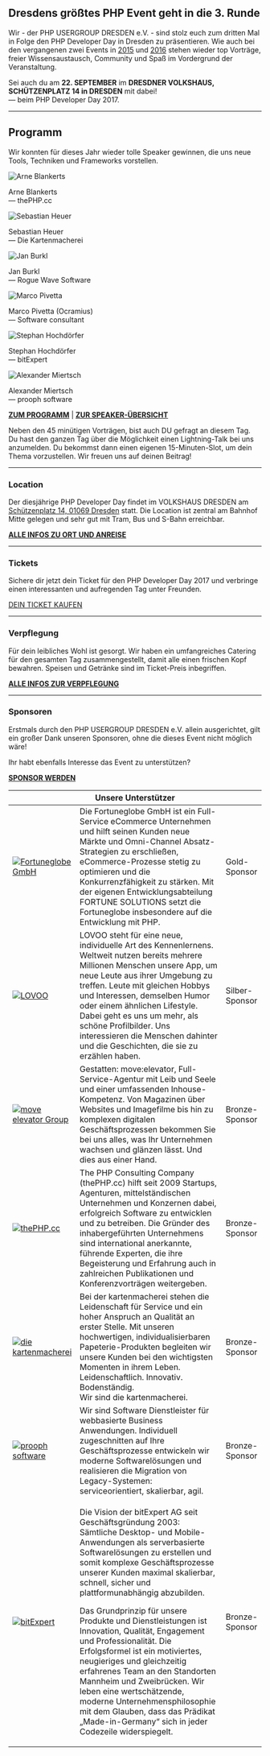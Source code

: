 ## Dresdens größtes PHP Event geht in die 3. Runde

Wir - der PHP USERGROUP DRESDEN e.V. - sind stolz euch zum dritten Mal in Folge den PHP Developer Day in Dresden zu präsentieren. 
Wie auch bei den vergangenen zwei Events in [2015](@baseUrl@/events/2015/php-developer-day.html) und [2016](@baseUrl@/events/2016/php-developer-day.html) 
stehen wieder top Vorträge, freier Wissensaustausch, Community und Spaß im Vordergrund der Veranstaltung.

Sei auch du am **22. SEPTEMBER** im **DRESDNER VOLKSHAUS, SCHÜTZENPLATZ 14 in DRESDEN** mit dabei!<br>
&mdash; beim PHP Developer Day 2017.

<hr class="blockspace">

## Programm

Wir konnten für dieses Jahr wieder tolle Speaker gewinnen, die uns neue Tools, Techniken und Frameworks vorstellen.

<div class="row">
	<div class="col-xs-12 col-sm-6 col-md-4">
		<div class="intro-speaker">
			<img src="@baseUrl@/images/speakers/Arne_Blankerts_300x300.jpg" class="img-rounded img-responsive" alt="Arne Blankerts">
			<p class="text-center">
				Arne Blankerts<br>
				&mdash; thePHP.cc
			</p>
		</div>
	</div>
	<div class="col-xs-12 col-sm-6 col-md-4">
		<div class="intro-speaker">
			<img src="@baseUrl@/images/speakers/Sebastian_Heuer_300x300.jpg" class="img-rounded img-responsive" alt="Sebastian Heuer">
			<p class="text-center">
				Sebastian Heuer<br>
				&mdash; Die Kartenmacherei
			</p>
		</div>
	</div>
	<div class="col-xs-12 col-sm-6 col-md-4">
		<div class="intro-speaker">
			<img src="@baseUrl@/images/speakers/Jan_Burkl_300x300.jpg" class="img-rounded img-responsive" alt="Jan Burkl">
			<p class="text-center">
				Jan Burkl<br>
				&mdash; Rogue Wave Software
			</p>
		</div>
	</div>
	<div class="col-xs-12 col-sm-6 col-md-4">
		<div class="intro-speaker">
			<img src="@baseUrl@/images/speakers/Marco_Pivetta_300x300.jpg" class="img-rounded img-responsive" alt="Marco Pivetta">
			<p class="text-center">
				Marco Pivetta (Ocramius)<br>
				&mdash; Software consultant
			</p>
		</div>
	</div>
	<div class="col-xs-12 col-sm-6 col-md-4">
		<div class="intro-speaker">
			<img src="@baseUrl@/images/speakers/Stephan_Hochdoerfer_300x300.jpg" class="img-rounded img-responsive" alt="Stephan Hochdörfer">
			<p class="text-center">
				Stephan Hochdörfer<br>
				&mdash; bitExpert
			</p>
		</div>
	</div>
	<div class="col-xs-12 col-sm-6 col-md-4">
		<div class="intro-speaker">
			<img src="@baseUrl@/images/speakers/Alexander_Miertsch_300x300.jpg" class="img-rounded img-responsive" alt="Alexander Miertsch">
			<p class="text-center">
				Alexander Miertsch<br>
				&mdash; prooph software
			</p>
		</div>
	</div>
</div>

**<i class="fa fa-arrow-right"></i> [ZUM PROGRAMM](@baseUrl@/phpdd17/programm.html)**
| **<i class="fa fa-arrow-right"></i> [ZUR SPEAKER-ÜBERSICHT](@baseUrl@/phpdd17/speaker.html)**

Neben den 45 minütigen Vorträgen, bist auch DU gefragt an diesem Tag. 
Du hast den ganzen Tag über die Möglichkeit einen Lightning-Talk bei uns anzumelden. 
Du bekommst dann einen eigenen 15-Minuten-Slot, um dein Thema vorzustellen.
Wir freuen uns auf deinen Beitrag!

<hr class="blockspace">

### Location

Der diesjährige PHP Developer Day findet im VOLKSHAUS DRESDEN am [Schützenplatz 14, 01069 Dresden](https://goo.gl/maps/sCmuZ2BMmNK2) statt. 
Die Location ist zentral am Bahnhof Mitte gelegen und sehr gut mit Tram, Bus und S-Bahn erreichbar. 

**<i class="fa fa-arrow-right"></i> [ALLE INFOS ZU ORT UND ANREISE](@baseUrl@/phpdd17/ort-und-anreise.html)**

<hr class="blockspace">
 
### Tickets

Sichere dir jetzt dein Ticket für den PHP Developer Day 2017 und verbringe einen interessanten und aufregenden Tag unter Freunden.

<div class="text-center">
	<a href="@baseUrl@/phpdd17/tickets-kaufen.html" title="ZU DEN TICKETS" class="blockspace btn btn-block btn-success btn-lg text-uppercase">
		<i class="fa fa-ticket"></i> DEIN TICKET KAUFEN <i class="fa fa-ticket"></i>
	</a>
</div>

<hr class="blockspace">

### Verpflegung

Für dein leibliches Wohl ist gesorgt. Wir haben ein umfangreiches Catering für den gesamten Tag zusammengestellt, damit alle einen frischen Kopf bewahren. 
Speisen und Getränke sind im Ticket-Preis inbegriffen.

**<i class="fa fa-arrow-right"></i> [ALLE INFOS ZUR VERPFLEGUNG](@baseUrl@/phpdd17/verpflegung.html)**

<hr class="blockspace">

### Sponsoren

Erstmals durch den PHP USERGROUP DRESDEN e.V. allein ausgerichtet, gilt ein großer Dank unseren Sponsoren, ohne die dieses Event nicht möglich wäre!

Ihr habt ebenfalls Interesse das Event zu unterstützen?

**<i class="fa fa-arrow-right"></i> [SPONSOR WERDEN](@baseUrl@/phpdd17/sponsor-werden.html)**

<table class="table blockspace">
	<colgroup>
		<col width="25%"/>
		<col width="60%"/>
		<col width="15%"/>
	</colgroup>
	<thead>
		<tr><th colspan="3">Unsere Unterstützer</th></tr>
	</thead>
	<tbody>
		<tr>
			<td>
				<a href="http://www.fortuneglobe.com" target="_blank" title="Fortuneglobe GmbH">
					<img src="@baseUrl@/images/sponsors/fortuneglobe.jpg" alt="Fortuneglobe GmbH" class="img-responsive">
				</a>
			</td>
			<td class="text-muted">
				Die Fortuneglobe GmbH ist ein Full-Service eCommerce Unternehmen und hilft seinen Kunden neue Märkte
				und Omni-Channel Absatz-Strategien zu erschließen, eCommerce-Prozesse stetig zu optimieren und die Konkurrenzfähigkeit zu stärken.
				Mit der eigenen Entwicklungsabteilung FORTUNE SOLUTIONS setzt die Fortuneglobe insbesondere auf die Entwicklung mit PHP.
			</td>
			<td>
				Gold-Sponsor
			</td>
		</tr>
		<tr>
			<td>
				<a href="https://www.lovoo.com" target="_blank" title="LOVOO">
					<img src="@baseUrl@/images/sponsors/lovoo.jpg" alt="LOVOO" class="img-responsive">
				</a>
			</td>
			<td class="text-muted">
				LOVOO steht für eine neue, individuelle Art des Kennenlernens. Weltweit nutzen bereits mehrere Millionen Menschen unsere App, 
				um neue Leute aus ihrer Umgebung zu treffen. Leute mit gleichen Hobbys und Interessen, demselben Humor oder einem ähnlichen Lifestyle. 
				Dabei geht es uns um mehr, als schöne Profilbilder. Uns interessieren die Menschen dahinter und die Geschichten, die sie zu erzählen haben.
			</td>
			<td>
				Silber-Sponsor
			</td>
		</tr>
		<tr>
			<td>
				<a href="https://www.move-elevator.de" target="_blank" title="move:elevator">
					<img src="@baseUrl@/images/sponsors/moveelevator.jpg" alt="move elevator Group" class="img-responsive">
				</a>
			</td>
			<td class="text-muted">
				Gestatten: move:elevator, Full-Service-Agentur mit Leib und Seele und einer umfassenden Inhouse-Kompetenz. 
				Von Magazinen über Websites und Imagefilme bis hin zu komplexen digitalen Geschäftsprozessen bekommen Sie bei uns alles, 
				was Ihr Unternehmen wachsen und glänzen lässt. Und dies aus einer Hand.
			</td>
			<td>
				Bronze-Sponsor
			</td>
		</tr>
		<tr>
			<td>
				<a href="https://thephp.cc" target="_blank" title="thePHP.cc">
					<img src="@baseUrl@/images/sponsors/the-php-cc.png" alt="thePHP.cc" class="img-responsive">
				</a>
			</td>
			<td class="text-muted">
				The PHP Consulting Company (thePHP.cc) hilft seit 2009 Startups,
				Agenturen, mittelständischen Unternehmen und Konzernen dabei,
				erfolgreich Software zu entwicklen und zu betreiben. Die Gründer des
				inhabergeführten Unternehmens sind international anerkannte, führende
				Experten, die ihre Begeisterung und Erfahrung auch in zahlreichen
				Publikationen und Konferenzvorträgen weitergeben.
			</td>
			<td>
				Bronze-Sponsor
			</td>
		</tr>
		<tr>
			<td>
				<a href="https://www.kartenmacherei.de" target="_blank" title="die kartenmacherei">
					<img src="@baseUrl@/images/sponsors/kartenmacherei.jpg" alt="die kartenmacherei" class="img-responsive">
				</a>
			</td>
			<td class="text-muted">
				Bei der kartenmacherei stehen die Leidenschaft für Service und ein hoher Anspruch an Qualität an erster Stelle. 
				Mit unseren hochwertigen, individualisierbaren Papeterie-Produkten begleiten wir unsere Kunden bei den wichtigsten Momenten in ihrem Leben.<br>
				Leidenschaftlich. Innovativ. Bodenständig.<br>
				Wir sind die kartenmacherei.
			</td>
			<td>
				Bronze-Sponsor
			</td>
		</tr>
		<tr>
			<td>
				<a href="http://prooph-software.de/" target="_blank" title="prooph software">
					<img src="@baseUrl@/images/sponsors/prooph-software.jpg" alt="prooph software" class="img-responsive">
				</a>
			</td>
			<td class="text-muted">
				Wir sind Software Dienstleister für webbasierte Business Anwendungen. Individuell zugeschnitten auf Ihre Geschäftsprozesse 
				entwickeln wir moderne Softwarelösungen und realisieren die Migration von Legacy-Systemen: serviceorientiert, skalierbar, agil.
			</td>
			<td>
				Bronze-Sponsor
			</td>
		</tr>
		<tr>
			<td>
				<a href="https://www.bitexpert.de/" target="_blank" title="bitExpert">
					<img src="@baseUrl@/images/sponsors/bitExpert.jpg" alt="bitExpert" class="img-responsive">
				</a>
			</td>
			<td class="text-muted">
				<p>
					Die Vision der bitExpert AG seit Geschäftsgründung 2003: Sämtliche
					Desktop- und Mobile-Anwendungen als serverbasierte Softwarelösungen zu
					erstellen und somit komplexe Geschäftsprozesse unserer Kunden maximal
					skalierbar, schnell, sicher und plattformunabhängig abzubilden.
                </p>
                <p>
					Das Grundprinzip für unsere Produkte und Dienstleistungen ist
					Innovation, Qualität, Engagement und Professionalität. Die Erfolgsformel
					ist ein motiviertes, neugieriges und gleichzeitig erfahrenes Team an den
					Standorten Mannheim und Zweibrücken. Wir leben eine wertschätzende,
					moderne Unternehmensphilosophie mit dem Glauben, dass das Prädikat
					„Made-in-Germany“ sich in jeder Codezeile widerspiegelt.
                <p>
			</td>
			<td>
				Bronze-Sponsor
			</td>
		</tr>
	</tbody>
</table>
